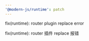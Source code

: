```yaml
---
'@modern-js/runtime': patch
---
```


fix(runtime): router plugin replace error

fix(runtime): router 插件 replace 报错
